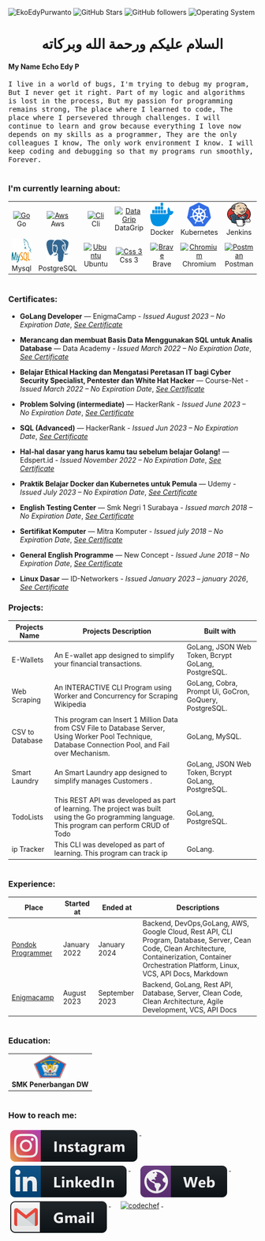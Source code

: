 [//]: # (Simple Information)
![EkoEdyPurwanto](https://komarev.com/ghpvc/?username=EkoEdyPurwanto)
![GitHub Stars](https://img.shields.io/github/stars/EkoEdyPurwanto?affiliations=OWNER&color=%23ffe411&label=github%20stars&logo=github&logoColor=%23fffFF&style=flat)
![GitHub followers](https://img.shields.io/github/followers/EkoEdyPurwanto)
![Operating System](https://img.shields.io/badge/OS-Ubuntu-orange?style=flat&logo=ubuntu)



[//]: # (About Me)
<div align="center">
<h1>السلام عليكم ورحمة الله وبركاته</h1>
</div>

<h4>My Name <b>Echo Edy P</b></h4>
<samp>I live in a world of bugs, I'm trying to debug my program, But I never get it right. Part of my logic and
algorithms is lost in the process, But my passion for programming remains strong, The place where I learned to code, The
place where I persevered through challenges. I will continue to learn and grow because everything I love now depends on
my skills as a programmer, They are the only colleagues I know, The only work environment I know. I will keep coding and
debugging so that my programs run smoothly, Forever.</samp>

#

[//]: # (MySkills)
<summary><h3>I'm currently learning about:</h3></summary>
<table>
  <tr>
  <td align="center" width="96">
      <a href="https://go.dev/" >
        <img src=resources/ICLA/Go.svg width="48" height="48" alt="Go" />
      </a>
      <br>Go
    </td>
  <td align="center" width="96">
      <a href="https://aws.amazon.com/" >
        <img src=resources/ICLA/Aws.svg width="48" height="48" alt="Aws" />
      </a>
      <br>Aws
    </td>
  <td align="center" width="96">
      <a href="https://en.wikipedia.org/wiki/Command-line_interface" >
        <img src=resources/ICLA/Cli.svg width="48" height="48" alt="Cli" />
      </a>
      <br>Cli
    </td>
  <td align="center" width="96">
      <a href="https://www.jetbrains.com/datagrip/" >
        <img src=resources/ICLA/DataGrip.svg width="48" height="48" alt="Data Grip" />
      </a>
      <br>DataGrip
    </td>
  <td align="center" width="96">
      <a href="https://www.docker.com/" >
        <img src=resources/ICLA/Docker.svg width="48" height="48" alt="Docker" />
      </a>
      <br>Docker
    </td>
  <td align="center" width="96">
      <a href="https://kubernetes.io/" >
        <img src=resources/ICLA/kubernetes.svg width="48" height="48" alt="Kubernetes" />
      </a>
      <br>Kubernetes
    </td>
  <td align="center" width="96">
      <a href="https://go.dev/" >
        <img src="resources/ICLA/jenkins.svg" width="48" height="48" alt="Jenkins" />
      </a>
      <br>Jenkins
    </td>
  <td align="center" width="96">
      <a href="https://git-scm.com/" >
        <img src=resources/ICLA/Git.svg width="48" height="48" alt="Git" />
      </a>
      <br>Git
    </td>
  <td align="center" width="96">
      <a href="https://github.com/" >
        <img src=resources/ICLA/Github.svg width="48" height="48" alt="Git" />
      </a>
      <br>Github
    </td>
  <td align="center" width="96">
      <a href="https://www.jetbrains.com/go/" >
        <img src=resources/ICLA/Goland.svg width="48" height="48" alt="Goland IDE" />
      </a>
      <br>Goland
    </td>
  <td align="center" width="96">
      <a href="https://id.wikipedia.org/wiki/HTML5" >
        <img src=resources/ICLA/Html5.svg width="48" height="48" alt="Html 5" />
      </a>
      <br>Html 5
    </td>
    <td align="center" width="96">
      <a href="https://grafana.com/" >
        <img src="resources/ICLA/Rest-api.svg" width="48" height="48" alt="Rest.Api" />
      </a>
      <br>Rest.Api
    </td>
  <td align="center" width="96">
      <a href="https://grpc.io/" >
        <img src="resources/ICLA/Grpc.svg" width="48" height="48" alt="Grpc" />
      </a>
      <br>Grpc
    </td>
  </tr>
  <tr>
  <td align="center" width="96">
      <a href="https://www.mysql.com/" >
        <img src=resources/ICLA/Mysql.svg width="48" height="48" alt="Mysql" />
      </a>
      <br>Mysql
    </td>
  <td align="center" width="96">
      <a href="https://www.postgresql.org/" >
        <img src=resources/ICLA/postgresql.svg width="48" height="48" alt="PostgreSQL" />
      </a>
      <br>PostgreSQL
    </td>
  <td align="center" width="96">
      <a href="https://ubuntu.com/download" >
        <img src=resources/ICLA/Ubuntu.svg width="48" height="48" alt="Ubuntu" />
      </a>
      <br>Ubuntu
    </td>
  <td align="center" width="96">
      <a href="https://id.wikipedia.org/wiki/CSS_3" >
        <img src=resources/ICLA/Css3.svg width="48" height="48" alt="Css 3" />
      </a>
      <br>Css 3
    </td>
  <td align="center" width="96">
      <a href="https://brave.com/id/" >
        <img src=resources/ICLA/Brave.svg width="48" height="48" alt="Brave" />
      </a>
      <br>Brave
    </td>
       <td align="center" width="96">
      <a href="https://www.chromium.org/" >
        <img src=resources/ICLA/Chromium.svg width="48" height="48" alt="Chromium" />
      </a>
      <br>Chromium
    </td>
  <td align="center" width="96">
      <a href="https://www.postman.com/" >
        <img src=resources/ICLA/Postman.svg width="48" height="48" alt="Postman" />
      </a>
      <br>Postman
    </td>
  <td align="center" width="96">
      <a href="https://stackoverflow.com/" >
        <img src=resources/ICLA/StackOverflow.svg width="48" height="48" alt="StackOverflow" />
      </a>
      <br>StackOverflow
    </td>        
  <td align="center" width="96">
      <a href="https://trello.com/" >
        <img src=resources/ICLA/Trello.svg width="48" height="48" alt="Trello" />
      </a>
      <br>Trello
    </td>
  <td align="center" width="96">
      <a href="https://medium.com/" >
        <img src=resources/ICLA/Medium.svg width="48" height="48" alt="Medium" />
      </a>
      <br>Medium
    </td>
  <td align="center" width="96">
      <a href="https://prometheus.io/" >
        <img src="resources/ICLA/Prometheus.svg" width="48" height="48" alt="Prometheus" />
      </a>
      <br>Prometheus
    </td>
   <td align="center" width="96">
      <a href="https://grafana.com/" >
        <img src="resources/ICLA/Grafana.svg" width="48" height="48" alt="Grafana" />
      </a>
      <br>Grafana
    </td>

<td align="center" width="96">
      <a href="https://www.rabbitmq.com/" >
        <img src="resources/ICLA/RabbitMq.svg" width="48" height="48" alt="RabbitMQ" />
      </a>
      <br>RabbitMQ
    </td>
  </tr>
  </table>

#

[//]: # (MyCertificates)
<summary><h3>Certificates:</h3></summary>

- **GoLang Developer** — EnigmaCamp -
  _Issued August 2023 – No Expiration Date_, [_See
  Certificate_](https://drive.google.com/file/d/1XQZRI41l-HC7yreCnin_EJa1GlJMF0yn/view?usp=sharing)

- **Merancang dan membuat Basis Data Menggunakan SQL untuk Analis Database** — Data Academy -
  _Issued March 2022 – No Expiration Date_, [_See
  Certificate_](https://drive.google.com/file/d/1CotC8NF6OwpSlwJm3E76ON-d2qRDcDMF/view?usp=sharing)

- **Belajar Ethical Hacking dan Mengatasi Peretasan IT bagi Cyber Security Specialist, Pentester dan White Hat Hacker** — Course-Net -
  _Issued March 2022 – No Expiration Date_, [_See
  Certificate_](https://drive.google.com/file/d/1mnEacFJIY7iLqxTDY4ub8vj7wGu4Enxp/view?usp=sharing)

- **Problem Solving (intermediate)** — HackerRank -
  _Issued June 2023 – No Expiration Date_, [_See
  Certificate_](https://drive.google.com/file/d/1HWyEB4VgxmLWHpTRPwuIBAGIcgbfqveV/view?usp=sharing)

- **SQL (Advanced)**  — HackerRank -
  _Issued Jun 2023 – No Expiration Date_, [_See
  Certificate_](https://drive.google.com/file/d/1wLGLJiafksUnLXrk3jC0kfUIXoVgIqHs/view?usp=sharing)

- **Hal-hal dasar yang harus kamu tau sebelum belajar Golang!** — Edspert.id -
  _Issued November 2022 – No Expiration Date_, [_See
  Certificate_](https://drive.google.com/file/d/1OA7MNGnTNrxfhj0dc02CU5jdaMBMHqDg/view?usp=sharing)

- **Praktik Belajar Docker dan Kubernetes untuk Pemula** — Udemy -
  _Issued July 2023 – No Expiration Date_, [_See
  Certificate_](https://drive.google.com/file/d/1pI6J3ErkMxZjN39wG4kyn0FIfVruYXWl/view?usp=sharing)

- **English Testing Center** — Smk Negri 1 Surabaya -
  _Issued march 2018 – No Expiration Date_, [_See
  Certificate_](https://drive.google.com/file/d/1Lq9c857RfflsizSae9rYv9fPc2e551IL/view?usp=sharing)

- **Sertifikat Komputer** — Mitra Komputer -
  _Issued july 2018 – No Expiration Date_, [_See
  Certificate_](https://drive.google.com/file/d/1gZJrDquzxDvMeDV0qQUz8kcXN0HK56_P/view?usp=sharing)

- **General English Programme** — New Concept -
  _Issued June 2018 – No Expiration Date_, [_See
  Certificate_](https://drive.google.com/file/d/1zcsX5Sx9z04JEhdHfz1TsIQCZETRiiu8/view?usp=sharing)

- **Linux Dasar** — ID-Networkers -
  _Issued January 2023 – january 2026_, [_See
  Certificate_](https://drive.google.com/file/d/1cSbO4jyWmKXM_ENK7Cd2q5VWINrGUvFe/view?usp=sharing)

[//]: # (Projects)
<summary><h3>Projects:</h3></summary>

| Projects Name   | Projects Description                                                                                                                                     | Built with                                             |
|-----------------|----------------------------------------------------------------------------------------------------------------------------------------------------------|--------------------------------------------------------|
| E-Wallets       | An E-wallet app designed to simplify your financial transactions.                                                                                        | GoLang, JSON Web Token, Bcrypt GoLang, PostgreSQL.     |
| Web Scraping    | An INTERACTIVE CLI Program using Worker and Concurrency for Scraping Wikipedia                                                                           | GoLang, Cobra, Prompt Ui, GoCron, GoQuery, PostgreSQL. |
| CSV to Database | This program can Insert 1 Million Data from CSV File to Database Server, Using Worker Pool Technique, Database Connection Pool, and Fail over Mechanism. | GoLang, MySQL.                                         |
| Smart Laundry   | An Smart Laundry app designed to simplify manages Customers .                                                                                            | GoLang, JSON Web Token, Bcrypt GoLang, PostgreSQL.     |
| TodoLists       | This REST API was developed as part of learning. The project was built using the Go programming language. This program can perform CRUD of Todo          | GoLang, PostgreSQL.                                    |
| ip Tracker      | This CLI was developed as part of learning. This program can track ip                                                                                    | GoLang.                                                |

#

[//]: # (My Experience)
<summary><h3>Experience:</h3></summary>

| Place                                              | Started at   | Ended at       | Descriptions                                                                                                                                                                                          |
|----------------------------------------------------|--------------|----------------|-------------------------------------------------------------------------------------------------------------------------------------------------------------------------------------------------------|
| [Pondok Programmer](https://pondokprogrammer.com/) | January 2022 | January 2024   | Backend, DevOps,GoLang, AWS, Google Cloud, Rest API, CLI Program, Database, Server, Cean Code, Clean Architecture, Containerization, Container Orchestration Platform, Linux, VCS, API Docs, Markdown |
| [Enigmacamp](https://enigmacamp.com/)              | August 2023  | September 2023 | Backend, GoLang, Rest API, Database, Server, Clean Code, Clean Architecture, Agile Development, VCS, API Docs                                                                                         |

#

[//]: # (My Edu)
<summary><h3>Education:</h3></summary>
<table>
  <tr>
      <td align="center" width="100%">
      <a href="https://smkpenerbangansda.sch.id/" >
        <img src=resources/E/smkpnb.jpg width="70" height="48" alt="Pondok IT" />
      </a>
      <br>
      <strong>SMK Penerbangan DW</strong>
      </td>
  </tr>
</table>

#

[//]: # (Find Me On)
<summary><h3>How to reach me:</h3></summary>
  <a href="https://www.instagram.com/cak.bako/">
    <img src="https://raw.githubusercontent.com/AbhishekMaira10/AbhishekMaira10/master/Resources/svg/instagram.svg" alt="codechef" style="vertical-align:top; margin:4px">
  </a>&nbsp;&nbsp;&nbsp;
  <!----->
    <a href="https://www.linkedin.com/in/echoedyp/">
    <img src="https://raw.githubusercontent.com/AbhishekMaira10/AbhishekMaira10/master/Resources/svg/linkedin.svg" alt="codechef" style="vertical-align:top; margin:4px">
  </a>&nbsp;&nbsp;&nbsp;
  <!----->
    <a href="https://ekoedypurwanto.github.io/">
    <img src="https://raw.githubusercontent.com/AbhishekMaira10/AbhishekMaira10/master/Resources/svg/web.svg" alt="codechef" style="vertical-align:top; margin:4px">
  </a>&nbsp;&nbsp;&nbsp;
  <!----->
    <a href="mailto:ekoedypurwantooke@gmail.com">
    <img src="https://raw.githubusercontent.com/AbhishekMaira10/AbhishekMaira10/master/Resources/svg/gmail.svg" alt="codechef" style="vertical-align:top; margin:4px">
  </a>&nbsp;&nbsp;&nbsp;
    <!----->
    <a href="mailto:echoedyp@proton.me">
    <img src=resources/ICLA/proton.svg alt="codechef" style="vertical-align:top; margin:4px">
  </a>&nbsp;&nbsp;&nbsp;
